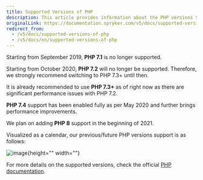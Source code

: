 ```yaml
---
title: Supported Versions of PHP
description: This article provides information about the PHP versions Spryker supports.
originalLink: https://documentation.spryker.com/v5/docs/supported-versions-of-php
redirect_from:
  - /v5/docs/supported-versions-of-php
  - /v5/docs/en/supported-versions-of-php
---
```


Starting from September 2019, **PHP 7.1** is no longer supported. 

Starting from October 2020, **PHP 7.2** will no longer be supported. Therefore, we strongly recommend switching to PHP 7.3+ until then.

It is already recommended to use **PHP 7.3+** as of right now as there are significant performance issues with PHP 7.2.

**PHP 7.4** support has been enabled fully as per May 2020 and further brings performance improvements.

We plan on adding **PHP 8** support in the beginning of 2021.

Visualized as a calendar, our previous/future PHP versions support is as follows:

![image](https://confluence-connect.gliffy.net/embed/image/8af813e0-4448-4d59-825e-5e5be41bb4aa.png?utm_medium=live&utm_source=custom){height="" width=""}

For more details on the supported versions, check the official [PHP documentation](https://www.php.net/supported-versions.php).

